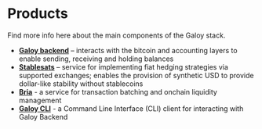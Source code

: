 # Products

Find more info here about the main components of the Galoy stack.

* **[Galoy backend](/products/galoy-backend)** – interacts with the bitcoin and accounting layers to enable sending, receiving and holding balances
* **[Stablesats](/products/stablesats)** – service for implementing fiat hedging strategies via supported exchanges; enables the provision of synthetic USD to provide dollar-like stability without stablecoins
* **[Bria](/products/bria)** - a service for transaction batching and onchain liquidity management
* **[Galoy CLI](/products/galoy-cli)** - a Command Line Interface (CLI) client for interacting with Galoy Backend
